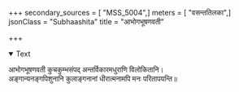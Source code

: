 +++
secondary_sources = [ "MSS_5004",]
meters = [ "वसन्ततिलका",]
jsonClass = "Subhaashita"
title = "आभोगभूषणवती"

+++

<details open><summary>Text</summary>

आभोगभूषणवती कुचकुम्भसंपद् अन्तर्विकारमधुराणि विलोकितानि।  
अङ्गान्यनङ्गपिशुनानि कुलाङ्गनानां धीरात्मनामपि मनः परितापयन्ति॥
</details>
